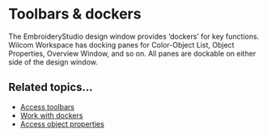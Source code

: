 # Toolbars & dockers

The EmbroideryStudio design window provides ‘dockers’ for key functions. Wilcom Workspace has docking panes for Color-Object List, Object Properties, Overview Window, and so on. All panes are dockable on either side of the design window.

## Related topics...

- [Access toolbars](Access_toolbars)
- [Work with dockers](Work_with_dockers)
- [Access object properties](Access_object_properties)
